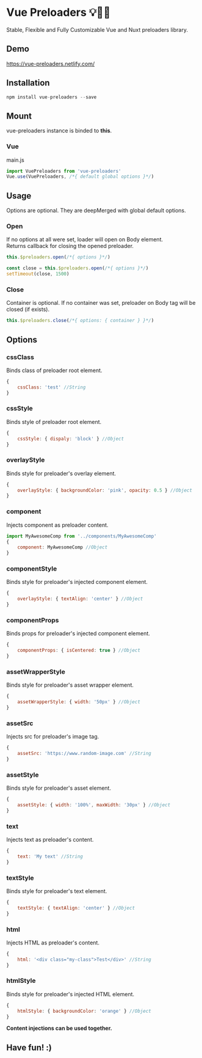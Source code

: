 # Vue Preloaders 💡🍻📣
Stable, Flexible and Fully Customizable Vue and Nuxt preloaders library.

## Demo
https://vue-preloaders.netlify.com/

## Installation
```javascript
npm install vue-preloaders --save
```

## Mount
vue-preloaders instance is binded to **this**.
### Vue
main.js
```javascript
import VuePreloaders from 'vue-preloaders'
Vue.use(VuePreloaders, /*{ default global options }*/)
```

## Usage
Options are optional. They are deepMerged with global default options. 
### Open
If no options at all were set, loader will open on Body element.  
Returns callback for closing the opened preloader.
```javascript
this.$preloaders.open(/*{ options }*/)
```
```javascript
const close = this.$preloaders.open(/*{ options }*/)
setTimeout(close, 1500)
```

### Close
Container is optional. If no container was set, preloader on Body tag will be closed (if exists).
```javascript
this.$preloaders.close(/*{ options: { container } }*/)
```

## Options
### cssClass
Binds class of preloader root element.
```javascript
{
    cssClass: 'test' //String
}
```
### cssStyle
Binds style of preloader root element.
```javascript
{
    cssStyle: { dispaly: 'block' } //Object
}
```
### overlayStyle
Binds style for preloader's overlay element.
```javascript
{
    overlayStyle: { backgroundColor: 'pink', opacity: 0.5 } //Object
}
```
### component
Injects component as preloader content.
```javascript
import MyAwesomeComp from '../components/MyAwesomeComp'
{
    component: MyAwesomeComp //Object
}
```
### componentStyle
Binds style for preloader's injected component element.
```javascript
{
    overlayStyle: { textAlign: 'center' } //Object
}
```
### componentProps
Binds props for preloader's injected component element.
```javascript
{
    componentProps: { isCentered: true } //Object
}
```
### assetWrapperStyle
Binds style for preloader's asset wrapper element.
```javascript
{
    assetWrapperStyle: { width: '50px' } //Object
}
```
### assetSrc
Injects src for preloader's image tag.
```javascript
{
    assetSrc: 'https://www.random-image.com' //String
}
```
### assetStyle
Binds style for preloader's asset element.
```javascript
{
    assetStyle: { width: '100%', maxWidth: '30px' } //Object
}
```
### text
Injects text as preloader's content.
```javascript
{
    text: 'My text' //String
}
```
### textStyle
Binds style for preloader's text element.
```javascript
{
    textStyle: { textAlign: 'center' } //Object
}
```
### html
Injects HTML as preloader's content.
```javascript
{
    html: '<div class="my-class">Test</div>' //String
}
```
### htmlStyle
Binds style for preloader's injected HTML element.
```javascript
{
    htmlStyle: { backgroundColor: 'orange' } //Object
}
```

**Content injections can be used together.**
   
## Have fun! :)
